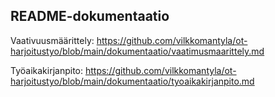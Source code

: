 ## README-dokumentaatio

Vaativuusmäärittely:
https://github.com/vilkkomantyla/ot-harjoitustyo/blob/main/dokumentaatio/vaatimusmaarittely.md

Työaikakirjanpito:
https://github.com/vilkkomantyla/ot-harjoitustyo/blob/main/dokumentaatio/tyoaikakirjanpito.md
